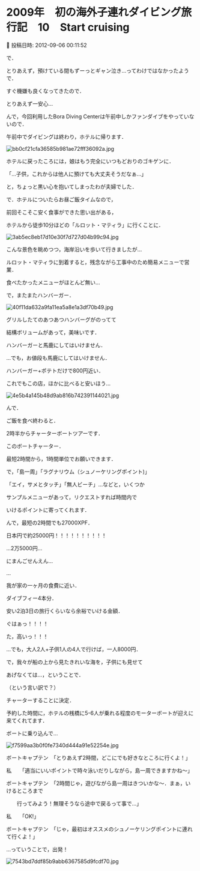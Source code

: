 # 2009年　初の海外子連れダイビング旅行記　10　Start cruising

📅 投稿日時: 2012-09-06 00:11:52

で．


とりあえず，預けている間もずーっとギャン泣き…ってわけではなかったようで．


すぐ機嫌も良くなってきたので．


とりあえず一安心…





んで，今回利用したBora Diving Centerは午前中しかファンダイブをやっていないので．


午前中でダイビングは終わり，ホテルに帰ります．




![bb0cf21cfa36585b981ae72fff36092a.jpg](images/bb0cf21cfa36585b981ae72fff36092a.jpg)




ホテルに戻ったころには，娘はもう完全にいつもどおりのゴキゲンに．


「…子供，これからは他人に預けても大丈夫そうだなぁ…」


と，ちょっと黒い心を抱いてしまったわが夫婦でした．





で．ホテルについたらお昼ご飯タイムなので，


前回そこそこ安く食事ができた思い出がある，


ホテルから徒歩10分ほどの「ルロット・マティラ」に行くことに．




![3ab5ec8eb17d10e30f7d727d04b99c94.jpg](images/3ab5ec8eb17d10e30f7d727d04b99c94.jpg)




こんな景色を眺めつつ，海岸沿いを歩いて行きましたが…





ルロット・マティラに到着すると，残念ながら工事中のため簡易メニューで営業．


食べたかったメニューがほとんど無い…


で，またまたハンバーガー．




![40f11da632a9fa11ea5a8e1a3df70b49.jpg](images/40f11da632a9fa11ea5a8e1a3df70b49.jpg)




グリルしたてのあつあつハンバーグがのってて


結構ボリュームがあって，美味いです．


ハンバーガーと馬鹿にしてはいけません．


…でも，お値段も馬鹿にしてはいけません．


ハンバーガー+ポテトだけで800円近い．


これでもこの店，ほかに比べると安いほう…




![4e5b4a145b48d9ab816b742391144021.jpg](images/4e5b4a145b48d9ab816b742391144021.jpg)







んで．


ご飯を食べ終わると．


2時半からチャーターボートツアーです．


このボートチャーター．


最短2時間から，1時間単位でお願いできます．


で，「島一周」「ラグナリウム（シュノーケリングポイント)」


「エイ，サメとタッチ」「無人ビーチ」…などと，いくつか


サンプルメニューがあって，リクエストすれば時間内で


いけるポイントに寄ってくれます．


んで，最短の2時間でも27000XPF．


日本円で約25000円！！！！！！！！！！





…2万5000円…


にまんごせんえん…


…


我が家の一ヶ月の食費に近い．


ダイブフィー4本分．


安い2泊3日の旅行くらいなら余裕でいける金額．


ぐはぁっ！！！！


た，高いっ！！！





…でも，大人2人+子供1人の4人で行けば，一人8000円．


で，我々が船の上から見たきれいな海を，子供にも見せて


あげなくては…，ということで．


（という言い訳で？）


チャーターすることに決定．





予約した時間に，ホテルの桟橋に5-6人が乗れる程度のモーターボートが迎えに来てくれてます．


ボートに乗り込んで…




![f7599aa3b0f0fe7340d444a91e52254e.jpg](images/f7599aa3b0f0fe7340d444a91e52254e.jpg)







ボートキャプテン　「とりあえず2時間，どこにでも好きなところに行くよ！」


私　　「適当にいいポイントで時々泳いだりしながら，島一周できますかね～」


ボートキャプテン　「2時間じゃ，遊びながら島一周はきついかな～．まぁ，いけるところまで


　　行ってみよう！無理そうなら途中で戻るって事で…」


私　　「OK!」


ボートキャプテン　「じゃ，最初はオススメのシュノーケリングポイントに連れて行くよ！」





…っていうことで，出発！




![7543bd7ddf85b9abb6367585d9fcdf70.jpg](images/7543bd7ddf85b9abb6367585d9fcdf70.jpg)
